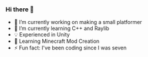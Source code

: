### Hi there 👋

- 🔭 I’m currently working on making a small platformer
- 🌱 I’m currently learning C++ and Raylib
- 💡 Experienced in Unity
- 🚀 Learning Minecraft Mod Creation
- ⚡ Fun fact: I've been coding since I was seven
